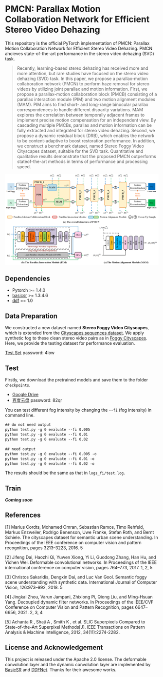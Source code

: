 # PMCN: Parallax Motion Collaboration Network for Efficient Stereo Video Dehazing 
This repository is the official PyTorch implementation of PMCN:  Parallax Motion Collaboration Network for Efficient Stereo Video Dehazing. PMCN ahcieves state-of-the-art performance in the stereo video dehazing (SVD) task.

> Recently, learning-based stereo dehazing has received more and more attention, but rare studies have focused on the stereo video dehazing (SVD) task. In this paper, we propose a parallax-motion collaboration network (PMCN) to perform haze removal for stereo videos by utilizing joint parallax and motion information. First, we propose a
parallax-motion collaboration block (PMCB) consisting of a parallax interaction module (PIM) and two motion alignment modules (MAM). PIM aims to find short- and long-range binocular parallax correspondences to handle different disparity variations. MAM explores the correlation between temporally adjacent frames to implement precise
motion compensation for an independent view. By cascading multiple PMCBs, parallax and motion information can be fully extracted and integrated for stereo video dehazing. Second, we propose a dynamic residual block (DRB), which enables the network to be content-adaptive to boost restoration performance. In addition, we construct a benchmark dataset, named Stereo Foggy Video Cityscapes dataset, suitable for the SVD task. Quantitative and qualitative results demonstrate that the proposed PMCN outperforms stateof-the-art methods in terms of performance and processing speed.

![img](figs/PMCN.png)

## Dependencies 
- Pytorch >= 1.4.0
- [basicsr](https://github.com/XPixelGroup/BasicSR) >= 1.3.4.6 
- [ddf](https://github.com/theFoxofSky/ddfnet) == 1.0 

## Data Preparation
We constructed a new dataset named **Stereo Foggy Video Cityscapes**, which is extended from the [Cityscapes sequences dataset](https://www.cityscapes-dataset.com/). We apply synthetic fog to these clean stereo video pairs as in [Foggy Cityscapes](https://github.com/sakaridis/fog_simulation-SFSU_synthetic/). Here, we provide the testing dataset for performance evaluation. 

[Test Set](https://pan.baidu.com/s/1kEPP0XMzO2Xr9Jj2WLbXWQ)     password: 4low

## Test
Firstly, we download the pretrained models and save them to the folder `checkpoints`.
- [Google Drive](https://drive.google.com/drive/folders/1Q9KCSO8Tn593PC2kPNBS0Wc-DzwSJYRK?usp=sharing)
- [百度云盘](https://pan.baidu.com/s/11RkA8476AOeOoPkcy8_d_Q) password: 82qr

You can test different fog intensity by changing the `--fi` (fog intensity) in command line.
```
## do not need output
python test.py -g 0 evaluate --fi 0.005 
python test.py -g 0 evaluate --fi 0.01 
python test.py -g 0 evaluate --fi 0.02

## need output
python test.py -g 0 evaluate --fi 0.005 -o
python test.py -g 0 evaluate --fi 0.01 -o
python test.py -g 0 evaluate --fi 0.02 -o
```
The results should be the same as that in `logs_fi/test.log`.
## Train
***Coming soon***
## References
[1] Marius Cordts, Mohamed Omran, Sebastian Ramos, Timo Rehfeld, Markus Enzweiler, Rodrigo Benenson, Uwe Franke, Stefan Roth, and Bernt Schiele. The cityscapes dataset for semantic urban scene understanding. In Proceedings of the IEEE conference on computer vision and pattern recognition, pages 3213–3223, 2016. 5

[2] Jifeng Dai, Haozhi Qi, Yuwen Xiong, Yi Li, Guodong Zhang, Han Hu, and Yichen Wei. Deformable convolutional networks. In Proceedings of the IEEE international conference on computer vision, pages 764–773, 2017. 1, 2, 5

[3] Christos Sakaridis, Dengxin Dai, and Luc Van Gool. Semantic foggy scene understanding with synthetic data. International Journal of Computer Vision, 126:973–992, 2018. 5

[4] Jingkai Zhou, Varun Jampani, Zhixiong Pi, Qiong Liu, and Ming-Hsuan Yang. Decoupled dynamic filter networks. In Proceedings of the IEEE/CVF Conference on Computer Vision and Pattern Recognition, pages 6647–6656, 2021. 2, 3, 4

[5] Achanta R , Shaji A , Smith K , et al. SLIC Superpixels Compared to State-of-the-Art Superpixel Methods[J]. IEEE Transactions on Pattern Analysis & Machine Intelligence, 2012, 34(11):2274-2282.

## License and Acknowledgement
This project is released under the Apache 2.0 license. The deformable convolution layer and the dynamic convolution layer are implemented by [BasicSR](https://github.com/XPixelGroup/BasicSR) and [DDFNet](https://github.com/theFoxofSky/ddfnet). Thanks for their awesome works.
